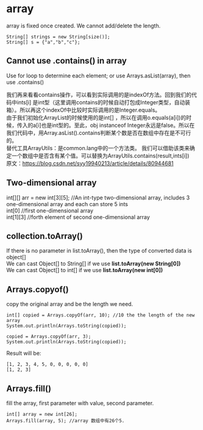# array  
array is fixed once created. We cannot add/delete the length.     

    String[] strings = new String[size()];
    String[] s = {"a","b","c"};
    

## Cannot use .contains() in array     
Use for loop to determine each element; or use Arrays.asList(array), then use .contains()     

我们再来看看contains操作，可以看到实际调用的是indexOf方法。回到我们的代码中ints[i] 是int型（这里调用contains的时候自动打包成Integer类型，自动装箱）。所以再这个indexOf中比较时实际调用的是Integer.equals。    
由于我们初始化ArrayList的时候使用的是int[] ，所以在调用o.equals(a[i])的时候，传入的a[i]也是int型的。至此，obj instanceof Integer永远是false。所以在我们代码中，用Array.asList().contains判断某个数是否在数组中存在是不可行的。    
替代工具ArrayUtils：是common.lang中的一个方法类。 我们可以借助该类来确定一个数组中是否含有某个值。可以替换为ArrayUtils.contains(result,ints[i])    
原文：https://blog.csdn.net/syy19940213/article/details/80944681    




## Two-dimensional array       
int[][] arr = new int[3][5]; //An int-type two-dimensional array, includes 3 one-dimensional array and each can store 5 ints    
int[0] //first one-dimensional array    
int[1][3]  //forth element of second one-dimensional array      


## collection.toArray()   
If there is no parameter in list.toArray(), then the type of converted data is object[]     
We can cast Object[] to String[] if we use <b> list.toArray(new String[0]) </b>    
We can cast Object[] to int[] if we use <b> list.toArray(new int[0]) </b>     

## Arrays.copyof()    
copy the original array and be the length we need.    

    int[] copied = Arrays.copyOf(arr, 10); //10 the the length of the new array
    System.out.println(Arrays.toString(copied));
 
    copied = Arrays.copyOf(arr, 3);
    System.out.println(Arrays.toString(copied));

Result will be:    

    [1, 2, 3, 4, 5, 0, 0, 0, 0, 0]
    [1, 2, 3]

## Arrays.fill()   
fill the array, first parameter with value, second parameter.     

    int[] array = new int[26];
    Arrays.fill(array, 5); //array 数组中有26个5.   



